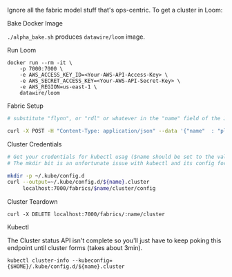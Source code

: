 Ignore all the fabric model stuff that's ops-centric. To get a cluster in Loom:

Bake Docker Image

```./alpha_bake.sh``` produces `datawire/loom` image.

Run Loom

```
docker run --rm -it \
    -p 7000:7000 \
    -e AWS_ACCESS_KEY_ID=<Your-AWS-API-Access-Key> \
    -e AWS_SECRET_ACCESS_KEY=<Your-AWS-API-Secret-Key> \
    -e AWS_REGION=us-east-1 \
    datawire/loom
```

Fabric Setup

```bash
# substitute "flynn", or "rdl" or whatever in the "name" field of the JSON below. DO NOT EDIT "model".

curl -X POST -H "Content-Type: application/json" --data '{"name"  : "plombardi", "model" : "simple-v1"}' localhost:7000/fabrics
```

Cluster Credentials

```bash
# Get your credentials for kubectl usag ($name should be set to the value in "name" field of the previous JSON).
# The mkdir bit is an unfortunate issue with kubectl and its config format. I can explain that more some other time.

mkdir -p ~/.kube/config.d
curl --output=~/.kube/config.d/${name}.cluster
     localhost:7000/fabrics/$name/cluster/config
```

Cluster Teardown

```
curl -X DELETE localhost:7000/fabrics/:name/cluster
```

Kubectl

The Cluster status API isn't complete so you'll just have to keep poking this endpoint until cluster forms (takes about 3min).

```
kubectl cluster-info --kubeconfig={$HOME}/.kube/config.d/${name}.cluster
```
